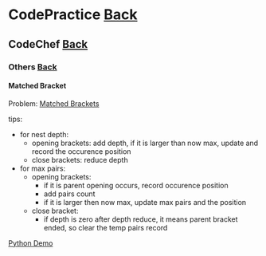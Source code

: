# CodePractice [Back](https://blog.fish-404.icu/CodePractice/)

## CodeChef [Back](https://blog.fish-404.icu/CodePractice/CodeChef/)

### Others [Back](https://blog.fish-404.icu/CodePractice/CodeChef/Others/)

#### Matched Bracket

Problem: [Matched Brackets](https://www.codechef.com/LRNDSA02/problems/ZCO12001)

tips: 

* for nest depth: 
  - opening brackets: add depth, if it is larger than now max, update and record the occurence position
  - close brackets: reduce depth
* for max pairs:
  - opening brackets: 
    * if it is parent opening occurs, record occurence position
    * add pairs count
    * if it is larger then now max, update max pairs and the position
  - close bracket:
    * if depth is zero after depth reduce, it means parent bracket ended, so clear the temp pairs record

[Python Demo](https://github.com/fish-404/CodePractice/blob/main/CodeChef/Others/Matched%20Brackets/Matched%20Brackets.py)
